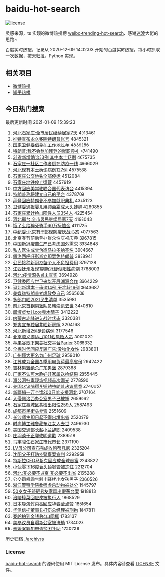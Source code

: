 # baidu-hot-search

[![license](https://img.shields.io/github/license/Arrackisarookie/baidu-hot-search)](https://github.com/Arrackisarookie/baidu-hot-search/blob/master/LICENSE)

灵感来源，ts 实现的微博热搜榜 [weibo-trending-hot-search](https://github.com/justjavac/weibo-trending-hot-search)，感谢[迷渡](https://github.com/justjavac)大佬的思路~

百度实时热搜，记录从 2020-12-09 14:02:03 开始的百度实时热搜。每小时抓取一次数据，按天[归档](./archives)。Python 实现。

## 相关项目
+ [微博热搜](https://github.com/Arrackisarookie/weibo-hot-search)
+ [知乎热榜](https://github.com/Arrackisarookie/zhihu-top-search)

## 今日热门搜索

<!-- Rank Begin -->

最后更新时间 2021-01-09 15:39:23

1. [河北石家庄:全市居民继续居家7天](http://www.baidu.com/baidu?cl=3&tn=SE_baiduhomet8_jmjb7mjw&rsv_dl=fyb_top&fr=top1000&wd=%BA%D3%B1%B1%CA%AF%BC%D2%D7%AF%3A%C8%AB%CA%D0%BE%D3%C3%F1%BC%CC%D0%F8%BE%D3%BC%D27%CC%EC) 4913461
1. [推特宣布永久移除特朗普账号](http://www.baidu.com/baidu?cl=3&tn=SE_baiduhomet8_jmjb7mjw&rsv_dl=fyb_top&fr=top1000&wd=%CD%C6%CC%D8%D0%FB%B2%BC%D3%C0%BE%C3%D2%C6%B3%FD%CC%D8%C0%CA%C6%D5%D5%CB%BA%C5) 4845321
1. [国家卫健委倡导在工作地过年](http://www.baidu.com/baidu?cl=3&tn=SE_baiduhomet8_jmjb7mjw&rsv_dl=fyb_top&fr=top1000&wd=%B9%FA%BC%D2%CE%C0%BD%A1%CE%AF%B3%AB%B5%BC%D4%DA%B9%A4%D7%F7%B5%D8%B9%FD%C4%EA) 4839256
1. [特朗普:我不会参加拜登的就职典礼](http://www.baidu.com/baidu?cl=3&tn=SE_baiduhomet8_jmjb7mjw&rsv_dl=fyb_top&fr=top1000&wd=%CC%D8%C0%CA%C6%D5%3A%CE%D2%B2%BB%BB%E1%B2%CE%BC%D3%B0%DD%B5%C7%B5%C4%BE%CD%D6%B0%B5%E4%C0%F1) 4741490
1. [31省新增确诊33例 其中本土17例](http://www.baidu.com/baidu?cl=3&tn=SE_baiduhomet8_jmjb7mjw&rsv_dl=fyb_top&fr=top1000&wd=31%CA%A1%D0%C2%D4%F6%C8%B7%D5%EF33%C0%FD%20%C6%E4%D6%D0%B1%BE%CD%C117%C0%FD) 4675735
1. [石家庄一社区工作者倒在防疫一线](http://www.baidu.com/baidu?cl=3&tn=SE_baiduhomet8_jmjb7mjw&rsv_dl=fyb_top&fr=top1000&wd=%CA%AF%BC%D2%D7%AF%D2%BB%C9%E7%C7%F8%B9%A4%D7%F7%D5%DF%B5%B9%D4%DA%B7%C0%D2%DF%D2%BB%CF%DF) 4666029
1. [河北现有本土确诊病例127例](http://www.baidu.com/baidu?cl=3&tn=SE_baiduhomet8_jmjb7mjw&rsv_dl=fyb_top&fr=top1000&wd=%BA%D3%B1%B1%CF%D6%D3%D0%B1%BE%CD%C1%C8%B7%D5%EF%B2%A1%C0%FD127%C0%FD) 4575538
1. [石家庄公交地铁全部停运](http://www.baidu.com/baidu?cl=3&tn=SE_baiduhomet8_jmjb7mjw&rsv_dl=fyb_top&fr=top1000&wd=%CA%AF%BC%D2%D7%AF%B9%AB%BD%BB%B5%D8%CC%FA%C8%AB%B2%BF%CD%A3%D4%CB) 4512084
1. [石家庄地铁停止运营](http://www.baidu.com/baidu?cl=3&tn=SE_baiduhomet8_jmjb7mjw&rsv_dl=fyb_top&fr=top1000&wd=%CA%AF%BC%D2%D7%AF%B5%D8%CC%FA%CD%A3%D6%B9%D4%CB%D3%AA) 4457919
1. [中方回应美常驻联合国代表访台](http://www.baidu.com/baidu?cl=3&tn=SE_baiduhomet8_jmjb7mjw&rsv_dl=fyb_top&fr=top1000&wd=%D6%D0%B7%BD%BB%D8%D3%A6%C3%C0%B3%A3%D7%A4%C1%AA%BA%CF%B9%FA%B4%FA%B1%ED%B7%C3%CC%A8) 4415394
1. [特朗普称将建立自己的平台](http://www.baidu.com/baidu?cl=3&tn=SE_baiduhomet8_jmjb7mjw&rsv_dl=fyb_top&fr=top1000&wd=%CC%D8%C0%CA%C6%D5%B3%C6%BD%AB%BD%A8%C1%A2%D7%D4%BC%BA%B5%C4%C6%BD%CC%A8) 4378709
1. [拜登回应特朗普不参加就职典礼](http://www.baidu.com/baidu?cl=3&tn=SE_baiduhomet8_jmjb7mjw&rsv_dl=fyb_top&fr=top1000&wd=%B0%DD%B5%C7%BB%D8%D3%A6%CC%D8%C0%CA%C6%D5%B2%BB%B2%CE%BC%D3%BE%CD%D6%B0%B5%E4%C0%F1) 4345123
1. [卫健委通报婴儿用抑菌霜成大头娃娃](http://www.baidu.com/baidu?cl=3&tn=SE_baiduhomet8_jmjb7mjw&rsv_dl=fyb_top&fr=top1000&wd=%CE%C0%BD%A1%CE%AF%CD%A8%B1%A8%D3%A4%B6%F9%D3%C3%D2%D6%BE%FA%CB%AA%B3%C9%B4%F3%CD%B7%CD%DE%CD%DE) 4260855
1. [石家庄累计检出阳性人员354人](http://www.baidu.com/baidu?cl=3&tn=SE_baiduhomet8_jmjb7mjw&rsv_dl=fyb_top&fr=top1000&wd=%CA%AF%BC%D2%D7%AF%C0%DB%BC%C6%BC%EC%B3%F6%D1%F4%D0%D4%C8%CB%D4%B1354%C8%CB) 4225454
1. [河北邢台:全市居民继续居家7天](http://www.baidu.com/baidu?cl=3&tn=SE_baiduhomet8_jmjb7mjw&rsv_dl=fyb_top&fr=top1000&wd=%BA%D3%B1%B1%D0%CF%CC%A8%3A%C8%AB%CA%D0%BE%D3%C3%F1%BC%CC%D0%F8%BE%D3%BC%D27%CC%EC) 4193043
1. [饿了么给猝死骑手60万抚恤金](http://www.baidu.com/baidu?cl=3&tn=SE_baiduhomet8_jmjb7mjw&rsv_dl=fyb_top&fr=top1000&wd=%B6%F6%C1%CB%C3%B4%B8%F8%E2%A7%CB%C0%C6%EF%CA%D660%CD%F2%B8%A7%D0%F4%BD%F0) 4111725
1. [中纪委:北京有干部现防疫厌战心态](http://www.baidu.com/baidu?cl=3&tn=SE_baiduhomet8_jmjb7mjw&rsv_dl=fyb_top&fr=top1000&wd=%D6%D0%BC%CD%CE%AF%3A%B1%B1%BE%A9%D3%D0%B8%C9%B2%BF%CF%D6%B7%C0%D2%DF%D1%E1%D5%BD%D0%C4%CC%AC) 4077563
1. [北京春节前后禁办群众性庆祝庆典](http://www.baidu.com/baidu?cl=3&tn=SE_baiduhomet8_jmjb7mjw&rsv_dl=fyb_top&fr=top1000&wd=%B1%B1%BE%A9%B4%BA%BD%DA%C7%B0%BA%F3%BD%FB%B0%EC%C8%BA%D6%DA%D0%D4%C7%EC%D7%A3%C7%EC%B5%E4) 3967815
1. [中国新冠疫苗生产已考虑国外需求](http://www.baidu.com/baidu?cl=3&tn=SE_baiduhomet8_jmjb7mjw&rsv_dl=fyb_top&fr=top1000&wd=%D6%D0%B9%FA%D0%C2%B9%DA%D2%DF%C3%E7%C9%FA%B2%FA%D2%D1%BF%BC%C2%C7%B9%FA%CD%E2%D0%E8%C7%F3) 3934848
1. [私人医生或曾伪造马拉多纳签名](http://www.baidu.com/baidu?cl=3&tn=SE_baiduhomet8_jmjb7mjw&rsv_dl=fyb_top&fr=top1000&wd=%CB%BD%C8%CB%D2%BD%C9%FA%BB%F2%D4%F8%CE%B1%D4%EC%C2%ED%C0%AD%B6%E0%C4%C9%C7%A9%C3%FB) 3904667
1. [佩洛西呼吁彭斯立即罢免特朗普](http://www.baidu.com/baidu?cl=3&tn=SE_baiduhomet8_jmjb7mjw&rsv_dl=fyb_top&fr=top1000&wd=%C5%E5%C2%E5%CE%F7%BA%F4%D3%F5%C5%ED%CB%B9%C1%A2%BC%B4%B0%D5%C3%E2%CC%D8%C0%CA%C6%D5) 3828941
1. [公民接种新冠疫苗个人不负担费用](http://www.baidu.com/baidu?cl=3&tn=SE_baiduhomet8_jmjb7mjw&rsv_dl=fyb_top&fr=top1000&wd=%B9%AB%C3%F1%BD%D3%D6%D6%D0%C2%B9%DA%D2%DF%C3%E7%B8%F6%C8%CB%B2%BB%B8%BA%B5%A3%B7%D1%D3%C3) 3797128
1. [江西抚州发现1例新冠疑似阳性病例](http://www.baidu.com/baidu?cl=3&tn=SE_baiduhomet8_jmjb7mjw&rsv_dl=fyb_top&fr=top1000&wd=%BD%AD%CE%F7%B8%A7%D6%DD%B7%A2%CF%D61%C0%FD%D0%C2%B9%DA%D2%C9%CB%C6%D1%F4%D0%D4%B2%A1%C0%FD) 3768003
1. [河北:疫情源头尚未查实](http://www.baidu.com/baidu?cl=3&tn=SE_baiduhomet8_jmjb7mjw&rsv_dl=fyb_top&fr=top1000&wd=%BA%D3%B1%B1%3A%D2%DF%C7%E9%D4%B4%CD%B7%C9%D0%CE%B4%B2%E9%CA%B5) 3694928
1. [卫健委回应世卫来华开展溯源合作](http://www.baidu.com/baidu?cl=3&tn=SE_baiduhomet8_jmjb7mjw&rsv_dl=fyb_top&fr=top1000&wd=%CE%C0%BD%A1%CE%AF%BB%D8%D3%A6%CA%C0%CE%C0%C0%B4%BB%AA%BF%AA%D5%B9%CB%DD%D4%B4%BA%CF%D7%F7) 3664229
1. [河北新增本土确诊14例 无症状16例](http://www.baidu.com/baidu?cl=3&tn=SE_baiduhomet8_jmjb7mjw&rsv_dl=fyb_top&fr=top1000&wd=%BA%D3%B1%B1%D0%C2%D4%F6%B1%BE%CD%C1%C8%B7%D5%EF14%C0%FD%20%CE%DE%D6%A2%D7%B416%C0%FD) 3643687
1. [美媒称特朗普考虑赦免自己](http://www.baidu.com/baidu?cl=3&tn=SE_baiduhomet8_jmjb7mjw&rsv_dl=fyb_top&fr=top1000&wd=%C3%C0%C3%BD%B3%C6%CC%D8%C0%CA%C6%D5%BF%BC%C2%C7%C9%E2%C3%E2%D7%D4%BC%BA) 3565606
1. [多部门晒2021民生清单](http://www.baidu.com/baidu?cl=3&tn=SE_baiduhomet8_jmjb7mjw&rsv_dl=fyb_top&fr=top1000&wd=%B6%E0%B2%BF%C3%C5%C9%B92021%C3%F1%C9%FA%C7%E5%B5%A5) 3535981
1. [前北京首钢男篮队员韩崇凯去世](http://www.baidu.com/baidu?cl=3&tn=SE_baiduhomet8_jmjb7mjw&rsv_dl=fyb_top&fr=top1000&wd=%C7%B0%B1%B1%BE%A9%CA%D7%B8%D6%C4%D0%C0%BA%B6%D3%D4%B1%BA%AB%B3%E7%BF%AD%C8%A5%CA%C0) 3440810
1. [邱淑贞女儿cos赤木晴子](http://www.baidu.com/baidu?cl=3&tn=SE_baiduhomet8_jmjb7mjw&rsv_dl=fyb_top&fr=top1000&wd=%C7%F1%CA%E7%D5%EA%C5%AE%B6%F9cos%B3%E0%C4%BE%C7%E7%D7%D3) 3412222
1. [内蒙古赤峰进入战时状态](http://www.baidu.com/baidu?cl=3&tn=SE_baiduhomet8_jmjb7mjw&rsv_dl=fyb_top&fr=top1000&wd=%C4%DA%C3%C9%B9%C5%B3%E0%B7%E5%BD%F8%C8%EB%D5%BD%CA%B1%D7%B4%CC%AC) 3320381
1. [郑爽宣布独居并晒新房照](http://www.baidu.com/baidu?cl=3&tn=SE_baiduhomet8_jmjb7mjw&rsv_dl=fyb_top&fr=top1000&wd=%D6%A3%CB%AC%D0%FB%B2%BC%B6%C0%BE%D3%B2%A2%C9%B9%D0%C2%B7%BF%D5%D5) 3204168
1. [河北新增2例确诊病例](http://www.baidu.com/baidu?cl=3&tn=SE_baiduhomet8_jmjb7mjw&rsv_dl=fyb_top&fr=top1000&wd=%BA%D3%B1%B1%D0%C2%D4%F62%C0%FD%C8%B7%D5%EF%B2%A1%C0%FD) 3177546
1. [北京顺义摸排出1011名风险人员](http://www.baidu.com/baidu?cl=3&tn=SE_baiduhomet8_jmjb7mjw&rsv_dl=fyb_top&fr=top1000&wd=%B1%B1%BE%A9%CB%B3%D2%E5%C3%FE%C5%C5%B3%F61011%C3%FB%B7%E7%CF%D5%C8%CB%D4%B1) 3092022
1. [苹果谷歌下架美社交平台Parler](http://www.baidu.com/baidu?cl=3&tn=SE_baiduhomet8_jmjb7mjw&rsv_dl=fyb_top&fr=top1000&wd=%C6%BB%B9%FB%B9%C8%B8%E8%CF%C2%BC%DC%C3%C0%C9%E7%BD%BB%C6%BD%CC%A8Parler) 3066332
1. [全棉时代回应反转广告:没物化女性](http://www.baidu.com/baidu?cl=3&tn=SE_baiduhomet8_jmjb7mjw&rsv_dl=fyb_top&fr=top1000&wd=%C8%AB%C3%DE%CA%B1%B4%FA%BB%D8%D3%A6%B7%B4%D7%AA%B9%E3%B8%E6%3A%C3%BB%CE%EF%BB%AF%C5%AE%D0%D4) 2983801
1. [广州恒大更名为广州足球](http://www.baidu.com/baidu?cl=3&tn=SE_baiduhomet8_jmjb7mjw&rsv_dl=fyb_top&fr=top1000&wd=%B9%E3%D6%DD%BA%E3%B4%F3%B8%FC%C3%FB%CE%AA%B9%E3%D6%DD%D7%E3%C7%F2) 2959010
1. [江苏成为全国冬季用电负荷最高省份](http://www.baidu.com/baidu?cl=3&tn=SE_baiduhomet8_jmjb7mjw&rsv_dl=fyb_top&fr=top1000&wd=%BD%AD%CB%D5%B3%C9%CE%AA%C8%AB%B9%FA%B6%AC%BC%BE%D3%C3%B5%E7%B8%BA%BA%C9%D7%EE%B8%DF%CA%A1%B7%DD) 2942422
1. [吉林男篮绝杀广东男篮](http://www.baidu.com/baidu?cl=3&tn=SE_baiduhomet8_jmjb7mjw&rsv_dl=fyb_top&fr=top1000&wd=%BC%AA%C1%D6%C4%D0%C0%BA%BE%F8%C9%B1%B9%E3%B6%AB%C4%D0%C0%BA) 2879368
1. [厂家不认可大脸娃娃家属送检结果](http://www.baidu.com/baidu?cl=3&tn=SE_baiduhomet8_jmjb7mjw&rsv_dl=fyb_top&fr=top1000&wd=%B3%A7%BC%D2%B2%BB%C8%CF%BF%C9%B4%F3%C1%B3%CD%DE%CD%DE%BC%D2%CA%F4%CB%CD%BC%EC%BD%E1%B9%FB) 2855445
1. [湄公河扫毒现场视频首次曝光](http://www.baidu.com/baidu?cl=3&tn=SE_baiduhomet8_jmjb7mjw&rsv_dl=fyb_top&fr=top1000&wd=%E4%D8%B9%AB%BA%D3%C9%A8%B6%BE%CF%D6%B3%A1%CA%D3%C6%B5%CA%D7%B4%CE%C6%D8%B9%E2) 2778590
1. [美国众议院撰写弹劾特朗普决议草案](http://www.baidu.com/baidu?cl=3&tn=SE_baiduhomet8_jmjb7mjw&rsv_dl=fyb_top&fr=top1000&wd=%C3%C0%B9%FA%D6%DA%D2%E9%D4%BA%D7%AB%D0%B4%B5%AF%DB%C0%CC%D8%C0%CA%C6%D5%BE%F6%D2%E9%B2%DD%B0%B8) 2740057
1. [新疆捐一万个馕200只羊支援河北](http://www.baidu.com/baidu?cl=3&tn=SE_baiduhomet8_jmjb7mjw&rsv_dl=fyb_top&fr=top1000&wd=%D0%C2%BD%AE%BE%E8%D2%BB%CD%F2%B8%F6%E2%CE200%D6%BB%D1%F2%D6%A7%D4%AE%BA%D3%B1%B1) 2707164
1. [入侵佩洛西办公室男子已被捕](http://www.baidu.com/baidu?cl=3&tn=SE_baiduhomet8_jmjb7mjw&rsv_dl=fyb_top&fr=top1000&wd=%C8%EB%C7%D6%C5%E5%C2%E5%CE%F7%B0%EC%B9%AB%CA%D2%C4%D0%D7%D3%D2%D1%B1%BB%B2%B6) 2659062
1. [石家庄藁城区共检出阳性259人](http://www.baidu.com/baidu?cl=3&tn=SE_baiduhomet8_jmjb7mjw&rsv_dl=fyb_top&fr=top1000&wd=%CA%AF%BC%D2%D7%AF%DE%BB%B3%C7%C7%F8%B9%B2%BC%EC%B3%F6%D1%F4%D0%D4259%C8%CB) 2587493
1. [成都市民街头卖雪](http://www.baidu.com/baidu?cl=3&tn=SE_baiduhomet8_jmjb7mjw&rsv_dl=fyb_top&fr=top1000&wd=%B3%C9%B6%BC%CA%D0%C3%F1%BD%D6%CD%B7%C2%F4%D1%A9) 2551609
1. [长沙师生即日起不得出境出省](http://www.baidu.com/baidu?cl=3&tn=SE_baiduhomet8_jmjb7mjw&rsv_dl=fyb_top&fr=top1000&wd=%B3%A4%C9%B3%CA%A6%C9%FA%BC%B4%C8%D5%C6%F0%B2%BB%B5%C3%B3%F6%BE%B3%B3%F6%CA%A1) 2520979
1. [时尚博主雅鲁藏布江女人去世](http://www.baidu.com/baidu?cl=3&tn=SE_baiduhomet8_jmjb7mjw&rsv_dl=fyb_top&fr=top1000&wd=%CA%B1%C9%D0%B2%A9%D6%F7%D1%C5%C2%B3%B2%D8%B2%BC%BD%AD%C5%AE%C8%CB%C8%A5%CA%C0) 2496930
1. [美国交通部长赵小兰辞职](http://www.baidu.com/baidu?cl=3&tn=SE_baiduhomet8_jmjb7mjw&rsv_dl=fyb_top&fr=top1000&wd=%C3%C0%B9%FA%BD%BB%CD%A8%B2%BF%B3%A4%D5%D4%D0%A1%C0%BC%B4%C7%D6%B0) 2409538
1. [庄羽谈于正郭敬明道歉](http://www.baidu.com/baidu?cl=3&tn=SE_baiduhomet8_jmjb7mjw&rsv_dl=fyb_top&fr=top1000&wd=%D7%AF%D3%F0%CC%B8%D3%DA%D5%FD%B9%F9%BE%B4%C3%F7%B5%C0%C7%B8) 2389518
1. [马宇骏任石家庄市代市长](http://www.baidu.com/baidu?cl=3&tn=SE_baiduhomet8_jmjb7mjw&rsv_dl=fyb_top&fr=top1000&wd=%C2%ED%D3%EE%BF%A5%C8%CE%CA%AF%BC%D2%D7%AF%CA%D0%B4%FA%CA%D0%B3%A4) 2371190
1. [LV母公司宣布完成收购蒂凡尼](http://www.baidu.com/baidu?cl=3&tn=SE_baiduhomet8_jmjb7mjw&rsv_dl=fyb_top&fr=top1000&wd=LV%C4%B8%B9%AB%CB%BE%D0%FB%B2%BC%CD%EA%B3%C9%CA%D5%B9%BA%B5%D9%B7%B2%C4%E1) 2325204
1. [沈阳父子打防疫警察案宣判](http://www.baidu.com/baidu?cl=3&tn=SE_baiduhomet8_jmjb7mjw&rsv_dl=fyb_top&fr=top1000&wd=%C9%F2%D1%F4%B8%B8%D7%D3%B4%F2%B7%C0%D2%DF%BE%AF%B2%EC%B0%B8%D0%FB%C5%D0) 2292958
1. [特斯拉CEO马斯克回应成全球首富](http://www.baidu.com/baidu?cl=3&tn=SE_baiduhomet8_jmjb7mjw&rsv_dl=fyb_top&fr=top1000&wd=%CC%D8%CB%B9%C0%ADCEO%C2%ED%CB%B9%BF%CB%BB%D8%D3%A6%B3%C9%C8%AB%C7%F2%CA%D7%B8%BB) 2243822
1. [小伙零下16度舌头舔钢管被冻住](http://www.baidu.com/baidu?cl=3&tn=SE_baiduhomet8_jmjb7mjw&rsv_dl=fyb_top&fr=top1000&wd=%D0%A1%BB%EF%C1%E3%CF%C216%B6%C8%C9%E0%CD%B7%CC%F2%B8%D6%B9%DC%B1%BB%B6%B3%D7%A1) 2212704
1. [河北:非必要不进京 非必要不出省](http://www.baidu.com/baidu?cl=3&tn=SE_baiduhomet8_jmjb7mjw&rsv_dl=fyb_top&fr=top1000&wd=%BA%D3%B1%B1%3A%B7%C7%B1%D8%D2%AA%B2%BB%BD%F8%BE%A9%20%B7%C7%B1%D8%D2%AA%B2%BB%B3%F6%CA%A1) 2165288
1. [公交司机霸气制止骚扰小女孩男子](http://www.baidu.com/baidu?cl=3&tn=SE_baiduhomet8_jmjb7mjw&rsv_dl=fyb_top&fr=top1000&wd=%B9%AB%BD%BB%CB%BE%BB%FA%B0%D4%C6%F8%D6%C6%D6%B9%C9%A7%C8%C5%D0%A1%C5%AE%BA%A2%C4%D0%D7%D3) 2060526
1. [浙江警察学院教师虐杀动物被处分](http://www.baidu.com/baidu?cl=3&tn=SE_baiduhomet8_jmjb7mjw&rsv_dl=fyb_top&fr=top1000&wd=%D5%E3%BD%AD%BE%AF%B2%EC%D1%A7%D4%BA%BD%CC%CA%A6%C5%B0%C9%B1%B6%AF%CE%EF%B1%BB%B4%A6%B7%D6) 1945797
1. [50岁女子怒砸男友家牵出假茅台案](http://www.baidu.com/baidu?cl=3&tn=SE_baiduhomet8_jmjb7mjw&rsv_dl=fyb_top&fr=top1000&wd=50%CB%EA%C5%AE%D7%D3%C5%AD%D4%D2%C4%D0%D3%D1%BC%D2%C7%A3%B3%F6%BC%D9%C3%A9%CC%A8%B0%B8) 1918813
1. [涪陵榨菜回应成被执行人](http://www.baidu.com/baidu?cl=3&tn=SE_baiduhomet8_jmjb7mjw&rsv_dl=fyb_top&fr=top1000&wd=%B8%A2%C1%EA%D5%A5%B2%CB%BB%D8%D3%A6%B3%C9%B1%BB%D6%B4%D0%D0%C8%CB) 1868529
1. [日本导演竹内亮回应华春莹点赞](http://www.baidu.com/baidu?cl=3&tn=SE_baiduhomet8_jmjb7mjw&rsv_dl=fyb_top&fr=top1000&wd=%C8%D5%B1%BE%B5%BC%D1%DD%D6%F1%C4%DA%C1%C1%BB%D8%D3%A6%BB%AA%B4%BA%D3%A8%B5%E3%D4%DE) 1851654
1. [华信信托董事长打伤总经理被刑拘](http://www.baidu.com/baidu?cl=3&tn=SE_baiduhomet8_jmjb7mjw&rsv_dl=fyb_top&fr=top1000&wd=%BB%AA%D0%C5%D0%C5%CD%D0%B6%AD%CA%C2%B3%A4%B4%F2%C9%CB%D7%DC%BE%AD%C0%ED%B1%BB%D0%CC%BE%D0) 1847811
1. [秦岭拍到金钱豹4口同框](http://www.baidu.com/baidu?cl=3&tn=SE_baiduhomet8_jmjb7mjw&rsv_dl=fyb_top&fr=top1000&wd=%C7%D8%C1%EB%C5%C4%B5%BD%BD%F0%C7%AE%B1%AA4%BF%DA%CD%AC%BF%F2) 1783137
1. [美参议员自曝办公室被洗劫](http://www.baidu.com/baidu?cl=3&tn=SE_baiduhomet8_jmjb7mjw&rsv_dl=fyb_top&fr=top1000&wd=%C3%C0%B2%CE%D2%E9%D4%B1%D7%D4%C6%D8%B0%EC%B9%AB%CA%D2%B1%BB%CF%B4%BD%D9) 1734028
1. [素媛案罪犯申请贫困补助](http://www.baidu.com/baidu?cl=3&tn=SE_baiduhomet8_jmjb7mjw&rsv_dl=fyb_top&fr=top1000&wd=%CB%D8%E6%C2%B0%B8%D7%EF%B7%B8%C9%EA%C7%EB%C6%B6%C0%A7%B2%B9%D6%FA) 1720728
<!-- Rank End -->

历史归档 [./archives](./archives)

### License

[baidu-hot-search](https://github.com/Arrackisarookie/baidu-hot-search) 的源码使用 MIT License 发布。具体内容请查看 [LICENSE](./LICENSE) 文件。
